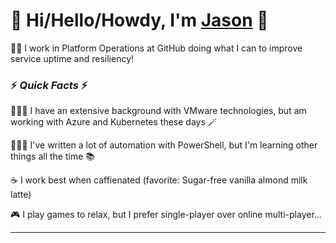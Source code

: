 # 👋 Hi/Hello/Howdy, I'm [Jason](https://www.linkedin.com/in/jhongturney) 🤠

👷‍♂️ I work in Platform Operations at GitHub doing what I can to improve service uptime and resiliency!

### ⚡️ _Quick Facts_ ⚡️
🧑🏻‍💻 I have an extensive background with VMware technologies, but am working with Azure and Kubernetes these days 🪄

🧑🏻‍💻 I've written a lot of automation with PowerShell, but I'm learning other things all the time 📚

☕ I work best when caffienated (favorite: Sugar-free vanilla almond milk latte)

🎮 I play games to relax, but I prefer single-player over online multi-player...

---

<!--
**jhongturney/jhongturney** is a ✨ _special_ ✨ repository because its `README.md` (this file) appears on your GitHub profile.

Here are some ideas to get you started:

- 🔭 I’m currently working on ...
- 🌱 I’m currently learning ...
- 👯 I’m looking to collaborate on ...
- 🤔 I’m looking for help with ...
- 💬 Ask me about ...
- 📫 How to reach me: ...
- 😄 Pronouns: ...
- ⚡ Fun fact: ...
-->
